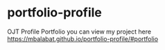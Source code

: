 # portfolio-profile
OJT Profile Portfolio 
you can view my project here https://mbalabat.github.io/portfolio-profile/#portfolio 
